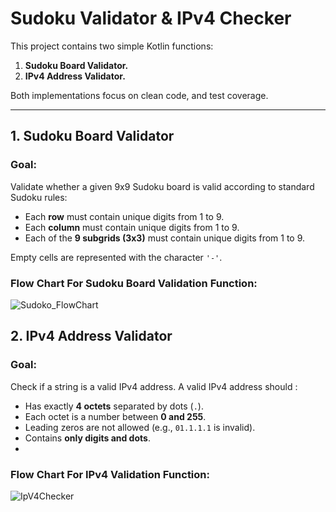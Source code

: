 # Sudoku Validator & IPv4 Checker

This project contains two simple Kotlin functions:

1.  **Sudoku Board Validator.**
2.  **IPv4 Address Validator.**

Both implementations focus on clean code, and test coverage.

---

## 1. Sudoku Board Validator

###  Goal:
Validate whether a given 9x9 Sudoku board is valid according to standard Sudoku rules:

- Each **row** must contain unique digits from 1 to 9.
- Each **column** must contain unique digits from 1 to 9.
- Each of the **9 subgrids (3x3)** must contain unique digits from 1 to 9.

Empty cells are represented with the character `'-'`.

### Flow Chart For Sudoku Board Validation Function:

![Sudoko_FlowChart](https://github.com/user-attachments/assets/8b63ffe5-8e24-48cb-8c50-a81b5538c070)


## 2. IPv4 Address Validator

###  Goal:
Check if a string is a valid IPv4 address. A valid IPv4 address should :

- Has exactly **4 octets** separated by dots (`.`).
- Each octet is a number between **0 and 255**.
- Leading zeros are not allowed (e.g., `01.1.1.1` is invalid).
- Contains **only digits and dots**.
- 
### Flow Chart For IPv4 Validation Function:

![IpV4Checker](https://github.com/user-attachments/assets/a9dcfc81-f55b-4e76-845c-56e063f43c49)


